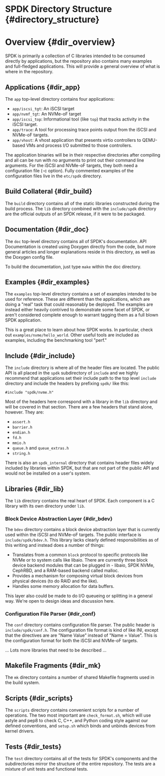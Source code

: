 # SPDK Directory Structure {#directory_structure}

# Overview {#dir_overview}

SPDK is primarily a collection of C libraries intended to be consumed directly by
applications, but the repository also contains many examples and full-fledged applications.
This will provide a general overview of what is where in the repository.

## Applications {#dir_app}

The `app` top-level directory contains four applications:
 - `app/iscsi_tgt`: An iSCSI target
 - `app/nvmf_tgt`: An NVMe-oF target
 - `app/iscsi_top`: Informational tool (like `top`) that tracks activity in the
    iSCSI target.
 - `app/trace`: A tool for processing trace points output from the iSCSI and
    NVMe-oF targets.
 - `app/vhost`:  A vhost application that presents virtio controllers to
    QEMU-based VMs and process I/O submitted to those controllers.

The application binaries will be in their respective directories after compiling and all
can be run with no arguments to print out their command line arguments. For the iSCSI
and NVMe-oF targets, they both need a configuration file (-c option). Fully commented
examples of the configuration files live in the `etc/spdk` directory.

## Build Collateral {#dir_build}

The `build` directory contains all of the static libraries constructed during
the build process. The `lib` directory combined with the `include/spdk`
directory are the official outputs of an SPDK release, if it were to be packaged.

## Documentation {#dir_doc}

The `doc` top-level directory contains all of SPDK's documentation. API Documentation
is created using Doxygen directly from the code, but more general articles and longer
explanations reside in this directory, as well as the Doxygen config file.

To build the documentation, just type `make` within the doc directory.

## Examples {#dir_examples}

The `examples` top-level directory contains a set of examples intended to be used
for reference. These are different than the applications, which are doing a "real"
task that could reasonably be deployed. The examples are instead either heavily
contrived to demonstrate some facet of SPDK, or aren't considered complete enough
to warrant tagging them as a full blown SPDK application.

This is a great place to learn about how SPDK works. In particular, check out
`examples/nvme/hello_world`. Other useful tools are included as examples, including the benchmarking tool "perf."

## Include {#dir_include}

The `include` directory is where all of the header files are located. The public API
is all placed in the `spdk` subdirectory of `include` and we highly
recommend that applications set their include path to the top level `include`
directory and include the headers by prefixing `spdk/` like this:

~~~{.c}
#include "spdk/nvme.h"
~~~

Most of the headers here correspond with a library in the `lib` directory and will be
covered in that section. There are a few headers that stand alone, however. They are:

 - `assert.h`
 - `barrier.h`
 - `endian.h`
 - `fd.h`
 - `mmio.h`
 - `queue.h` and `queue_extras.h`
 - `string.h`

There is also an `spdk_internal` directory that contains header files widely included
by libraries within SPDK, but that are not part of the public API and would not be
installed on a user's system.

## Libraries {#dir_lib}

The `lib` directory contains the real heart of SPDK. Each component is a C library with
its own directory under `lib`.

### Block Device Abstraction Layer {#dir_bdev}

The `bdev` directory contains a block device abstraction layer that is currently used
within the iSCSI and NVMe-oF targets. The public interface is `include/spdk/bdev.h`.
This library lacks clearly defined responsibilities as of this writing and instead does a
number of
things:
 - Translates from a common `block` protocol to specific protocols like NVMe or to system
  calls like libaio. There are currently three block device backend modules that can be
  plugged in - libaio, SPDK NVMe, CephRBD, and a RAM-based backend called malloc.
 - Provides a mechanism for composing virtual block devices from physical devices (to do
  RAID and the like).
 - Handles some memory allocation for data buffers.

This layer also could be made to do I/O queueing or splitting in a general way. We're open
to design ideas and discussion here.

### Configuration File Parser {#dir_conf}

The `conf` directory contains configuration file parser. The public header
is `include/spdk/conf.h`. The configuration file format is kind of like INI,
except that the directives are are "Name Value" instead of "Name = Value". This is
the configuration format for both the iSCSI and NVMe-oF targets.

... Lots more libraries that need to be described ...

## Makefile Fragments {#dir_mk}

The `mk` directory contains a number of shared Makefile fragments used in the build system.

## Scripts {#dir_scripts}

The `scripts` directory contains convenient scripts for a number of operations. The two most
important are `check_format.sh`, which will use astyle and pep8 to check C, C++, and Python
coding style against our defined conventions, and `setup.sh` which binds and unbinds devices
from kernel drivers.

## Tests {#dir_tests}

The `test` directory contains all of the tests for SPDK's components and the subdirectories mirror
the structure of the entire repository. The tests are a mixture of unit tests and functional tests.
